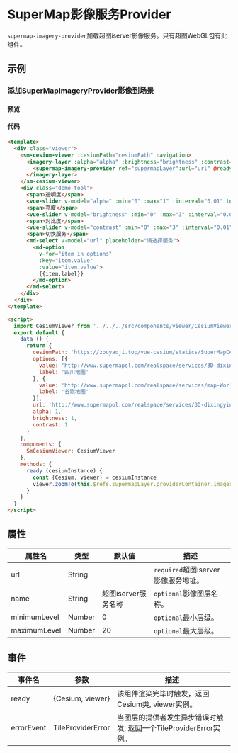 # SuperMap影像服务Provider

`supermap-imagery-provider`加载超图iserver影像服务。只有超图WebGL包有此组件。

## 示例

### 添加SuperMapImageryProvider影像到场景

#### 预览

<doc-preview>
  <template>
    <div class="viewer">
      <sm-cesium-viewer :cesiumPath="cesiumPath" navigation>
        <imagery-layer :alpha="alpha" :brightness="brightness" :contrast="contrast">
          <supermap-imagery-provider ref="supermapLayer":url="url" @ready="ready"></supermap-imagery-provider>
        </imagery-layer>
      </sm-cesium-viewer>
      <div class="demo-tool">
        <span>透明度</span>
        <vue-slider v-model="alpha" :min="0" :max="1" :interval="0.01" tooltip="hover" ></vue-slider>
        <span>亮度</span>
        <vue-slider v-model="brightness" :min="0" :max="3" :interval="0.01" tooltip="hover" ></vue-slider>
        <span>对比度</span>
        <vue-slider v-model="contrast" :min="0" :max="3" :interval="0.01" tooltip="hover" ></vue-slider>
        <span>切换服务</span>
        <md-select v-model="url" placeholder="请选择服务">
          <md-option
            v-for="item in options"
            :key="item.value"
            :value="item.value">
            {{item.label}}
          </md-option>
        </md-select>
      </div>
    </div>
  </template>

  <script>
    import CesiumViewer from '../../../../src/components/viewer/CesiumViewer.vue'
    export default {
      data () {
        return {
          cesiumPath: 'https://zouyaoji.top/vue-cesium/statics/SuperMapCesium/Cesium.js',
          options: [{
            value: 'https://www.songluck.com/realspace/services/3D-dixingyingxiang/rest/realspace/datas/MosaicResult',
            label: '四川地图'
          }, {
            value: 'http://www.supermapol.com/realspace/services/map-World/rest/maps/World_Google',
            label: '谷歌地图'
          }],
          url: 'https://www.songluck.com/realspace/services/3D-dixingyingxiang/rest/realspace/datas/MosaicResult',
          alpha: 1,
          brightness: 1,
          contrast: 1
        }
      },
      components: {
        SmCesiumViewer: CesiumViewer
      },
      methods: {
        ready (cesiumInstance) {
          const {Cesium, viewer} = cesiumInstance
          viewer.zoomTo(this.$refs.supermapLayer.providerContainer.imageryLayer)
        }
      }
    }
  </script>
</doc-preview>

#### 代码

```html
<template>
  <div class="viewer">
    <sm-cesium-viewer :cesiumPath="cesiumPath" navigation>
      <imagery-layer :alpha="alpha" :brightness="brightness" :contrast="contrast">
        <supermap-imagery-provider ref="supermapLayer":url="url" @ready="ready"></supermap-imagery-provider>
      </imagery-layer>
    </sm-cesium-viewer>
    <div class="demo-tool">
      <span>透明度</span>
      <vue-slider v-model="alpha" :min="0" :max="1" :interval="0.01" tooltip="hover" ></vue-slider>
      <span>亮度</span>
      <vue-slider v-model="brightness" :min="0" :max="3" :interval="0.01" tooltip="hover" ></vue-slider>
      <span>对比度</span>
      <vue-slider v-model="contrast" :min="0" :max="3" :interval="0.01" tooltip="hover" ></vue-slider>
      <span>切换服务</span>
      <md-select v-model="url" placeholder="请选择服务">
        <md-option
          v-for="item in options"
          :key="item.value"
          :value="item.value">
          {{item.label}}
        </md-option>
      </md-select>
    </div>
  </div>
</template>

<script>
  import CesiumViewer from '../../../src/components/viewer/CesiumViewer.vue'
  export default {
    data () {
      return {
        cesiumPath: 'https://zouyaoji.top/vue-cesium/statics/SuperMapCesium/Cesium.js',
        options: [{
          value: 'http://www.supermapol.com/realspace/services/3D-dixingyingxiang/rest/realspace/datas/MosaicResult',
          label: '四川地图'
        }, {
          value: 'http://www.supermapol.com/realspace/services/map-World/rest/maps/World_Google',
          label: '谷歌地图'
        }],
        url: 'http://www.supermapol.com/realspace/services/3D-dixingyingxiang/rest/realspace/datas/MosaicResult',
        alpha: 1,
        brightness: 1,
        contrast: 1
      }
    },
    components: {
      SmCesiumViewer: CesiumViewer
    },
    methods: {
      ready (cesiumInstance) {
        const {Cesium, viewer} = cesiumInstance
        viewer.zoomTo(this.$refs.supermapLayer.providerContainer.imageryLayer)
      }
    }
  }
</script>
```

## 属性

|属性名|类型|默认值|描述|
|------|-----|-----|----|
|url|String||`required`超图iserver影像服务地址。|
|name|String|超图iserver服务名称|`optional`影像图层名称。|
|minimumLevel|Number|0|`optional`最小层级。|
|maximumLevel|Number|20|`optional`最大层级。|

## 事件

|事件名|参数|描述|
|------|----|----|
|ready|{Cesium, viewer}|该组件渲染完毕时触发，返回Cesium类, viewer实例。|
|errorEvent|TileProviderError|当图层的提供者发生异步错误时触发, 返回一个TileProviderError实例。|
